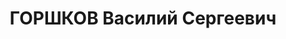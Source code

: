 ---
title: ГОРШКОВ Василий Сергеевич
description: "Род. в 1887, Ярославская губ., дер. Вандышево, русский, член ВКП(б).\
  \ Проживал: Москва, Правая Дворцовая ал., д. 5/8, кв. 10. Зам. начальника Строительно-квартирного\
  \ управления РККА, дивинтендант. \n  Арестован 07.08.1937. Обв. в участии в к.-р.\
  \ террористической организации. Приговор: ВК ВС СССР, 07.10.1937 – ВМН. Расстрелян\
  \ 07.10.1937, г.Москва. \n  Реабилитирован ВК ВС СССР 02.06.1956"
---
